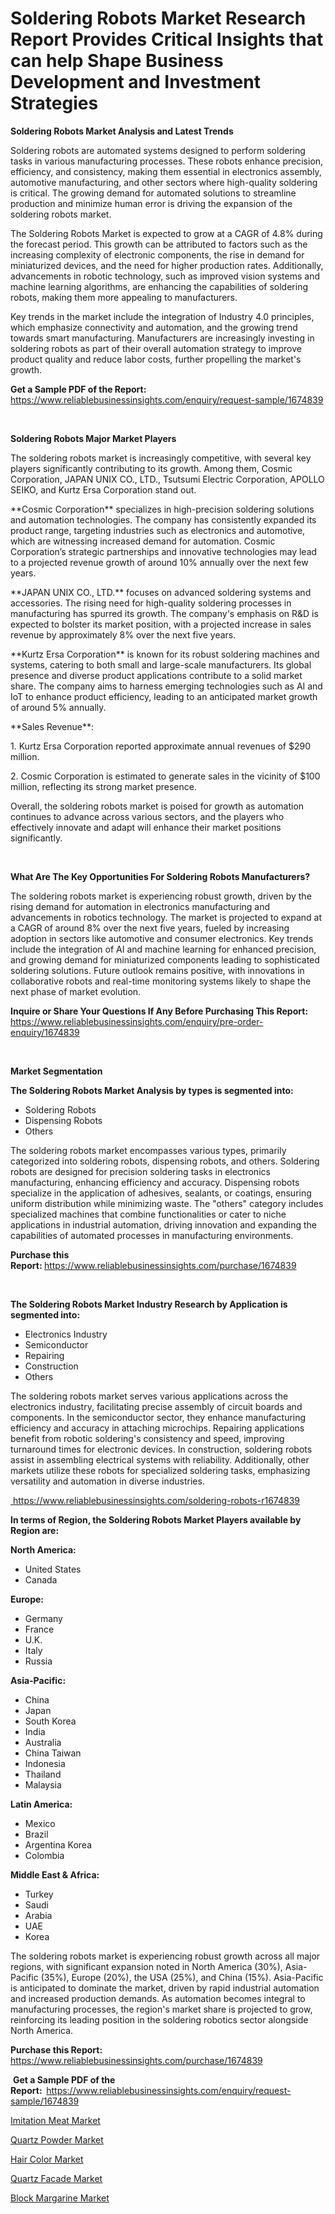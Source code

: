 <p><h1>Soldering Robots Market Research Report Provides Critical Insights that can help Shape Business Development and Investment Strategies</h1></p><p><strong>Soldering Robots Market Analysis and Latest Trends</strong></p>
<p><p>Soldering robots are automated systems designed to perform soldering tasks in various manufacturing processes. These robots enhance precision, efficiency, and consistency, making them essential in electronics assembly, automotive manufacturing, and other sectors where high-quality soldering is critical. The growing demand for automated solutions to streamline production and minimize human error is driving the expansion of the soldering robots market.</p><p>The Soldering Robots Market is expected to grow at a CAGR of 4.8% during the forecast period. This growth can be attributed to factors such as the increasing complexity of electronic components, the rise in demand for miniaturized devices, and the need for higher production rates. Additionally, advancements in robotic technology, such as improved vision systems and machine learning algorithms, are enhancing the capabilities of soldering robots, making them more appealing to manufacturers.</p><p>Key trends in the market include the integration of Industry 4.0 principles, which emphasize connectivity and automation, and the growing trend towards smart manufacturing. Manufacturers are increasingly investing in soldering robots as part of their overall automation strategy to improve product quality and reduce labor costs, further propelling the market's growth.</p></p>
<p><strong>Get a Sample PDF of the Report:&nbsp;</strong> <a href="https://www.reliablebusinessinsights.com/enquiry/request-sample/1674839?utm_campaign=48&utm_medium=2&utm_source=Github&utm_content=ia&utm_term=10102024&utm_id=soldering-robots">https://www.reliablebusinessinsights.com/enquiry/request-sample/1674839</a></p>
<p>&nbsp;</p>
<p><strong>Soldering Robots Major Market Players</strong></p>
<p><p>The soldering robots market is increasingly competitive, with several key players significantly contributing to its growth. Among them, Cosmic Corporation, JAPAN UNIX CO., LTD., Tsutsumi Electric Corporation, APOLLO SEIKO, and Kurtz Ersa Corporation stand out.</p><p>**Cosmic Corporation** specializes in high-precision soldering solutions and automation technologies. The company has consistently expanded its product range, targeting industries such as electronics and automotive, which are witnessing increased demand for automation. Cosmic Corporation’s strategic partnerships and innovative technologies may lead to a projected revenue growth of around 10% annually over the next few years.</p><p>**JAPAN UNIX CO., LTD.** focuses on advanced soldering systems and accessories. The rising need for high-quality soldering processes in manufacturing has spurred its growth. The company's emphasis on R&D is expected to bolster its market position, with a projected increase in sales revenue by approximately 8% over the next five years.</p><p>**Kurtz Ersa Corporation** is known for its robust soldering machines and systems, catering to both small and large-scale manufacturers. Its global presence and diverse product applications contribute to a solid market share. The company aims to harness emerging technologies such as AI and IoT to enhance product efficiency, leading to an anticipated market growth of around 5% annually.</p><p>**Sales Revenue**: </p><p>1. Kurtz Ersa Corporation reported approximate annual revenues of $290 million.</p><p>2. Cosmic Corporation is estimated to generate sales in the vicinity of $100 million, reflecting its strong market presence.</p><p>Overall, the soldering robots market is poised for growth as automation continues to advance across various sectors, and the players who effectively innovate and adapt will enhance their market positions significantly.</p></p>
<p>&nbsp;</p>
<p><strong>What Are The Key Opportunities For Soldering Robots Manufacturers?</strong></p>
<p><p>The soldering robots market is experiencing robust growth, driven by the rising demand for automation in electronics manufacturing and advancements in robotics technology. The market is projected to expand at a CAGR of around 8% over the next five years, fueled by increasing adoption in sectors like automotive and consumer electronics. Key trends include the integration of AI and machine learning for enhanced precision, and growing demand for miniaturized components leading to sophisticated soldering solutions. Future outlook remains positive, with innovations in collaborative robots and real-time monitoring systems likely to shape the next phase of market evolution.</p></p>
<p><strong>Inquire or Share Your Questions If Any Before Purchasing This Report:</strong> <a href="https://www.reliablebusinessinsights.com/enquiry/pre-order-enquiry/1674839?utm_campaign=48&utm_medium=2&utm_source=Github&utm_content=ia&utm_term=10102024&utm_id=soldering-robots">https://www.reliablebusinessinsights.com/enquiry/pre-order-enquiry/1674839</a></p>
<p>&nbsp;</p>
<p><strong>Market Segmentation</strong></p>
<p><strong>The Soldering Robots Market Analysis by types is segmented into:</strong></p>
<p><ul><li>Soldering Robots</li><li>Dispensing Robots</li><li>Others</li></ul></p>
<p><p>The soldering robots market encompasses various types, primarily categorized into soldering robots, dispensing robots, and others. Soldering robots are designed for precision soldering tasks in electronics manufacturing, enhancing efficiency and accuracy. Dispensing robots specialize in the application of adhesives, sealants, or coatings, ensuring uniform distribution while minimizing waste. The "others" category includes specialized machines that combine functionalities or cater to niche applications in industrial automation, driving innovation and expanding the capabilities of automated processes in manufacturing environments.</p></p>
<p><strong>Purchase this Report:&nbsp;</strong><a href="https://www.reliablebusinessinsights.com/purchase/1674839?utm_campaign=48&utm_medium=2&utm_source=Github&utm_content=ia&utm_term=10102024&utm_id=soldering-robots">https://www.reliablebusinessinsights.com/purchase/1674839</a></p>
<p>&nbsp;</p>
<p><strong>The Soldering Robots Market Industry Research by Application is segmented into:</strong></p>
<p><ul><li>Electronics Industry</li><li>Semiconductor</li><li>Repairing</li><li>Construction</li><li>Others</li></ul></p>
<p><p>The soldering robots market serves various applications across the electronics industry, facilitating precise assembly of circuit boards and components. In the semiconductor sector, they enhance manufacturing efficiency and accuracy in attaching microchips. Repairing applications benefit from robotic soldering's consistency and speed, improving turnaround times for electronic devices. In construction, soldering robots assist in assembling electrical systems with reliability. Additionally, other markets utilize these robots for specialized soldering tasks, emphasizing versatility and automation in diverse industries.</p></p>
<p><a href="https://www.reliablebusinessinsights.com/soldering-robots-r1674839?utm_campaign=48&utm_medium=2&utm_source=Github&utm_content=ia&utm_term=10102024&utm_id=soldering-robots">&nbsp;https://www.reliablebusinessinsights.com/soldering-robots-r1674839</a></p>
<p><strong>In terms of Region, the Soldering Robots Market Players available by Region are:</strong></p>
<p>
    <p> <strong> North America: </strong>
        <ul>
            <li>United States</li>
            <li>Canada</li>
        </ul>
        </p> 
    <p> <strong> Europe: </strong>
        <ul>
            <li>Germany</li>
            <li>France</li>
            <li>U.K.</li>
            <li>Italy</li>
            <li>Russia</li>
        </ul>
        </p> 
    <p> <strong> Asia-Pacific: </strong>
        <ul>
            <li>China</li>
            <li>Japan</li>
            <li>South Korea</li>
            <li>India</li>
            <li>Australia</li>
            <li>China Taiwan</li>
            <li>Indonesia</li>
            <li>Thailand</li>
            <li>Malaysia</li>
        </ul>
        </p> 
    <p> <strong> Latin America: </strong>
        <ul>
            <li>Mexico</li>
            <li>Brazil</li>
            <li>Argentina Korea</li>
            <li>Colombia</li>
        </ul>
        </p> 
    <p> <strong> Middle East & Africa: </strong>
        <ul>
            <li>Turkey</li>
            <li>Saudi</li>
            <li>Arabia</li>
            <li>UAE</li>
            <li>Korea</li>
        </ul>
    </p>
    </p>
<p><p>The soldering robots market is experiencing robust growth across all major regions, with significant expansion noted in North America (30%), Asia-Pacific (35%), Europe (20%), the USA (25%), and China (15%). Asia-Pacific is anticipated to dominate the market, driven by rapid industrial automation and increased production demands. As automation becomes integral to manufacturing processes, the region's market share is projected to grow, reinforcing its leading position in the soldering robotics sector alongside North America.</p></p>
<p><strong>Purchase this Report: </strong><a href="https://www.reliablebusinessinsights.com/purchase/1674839?utm_campaign=48&utm_medium=2&utm_source=Github&utm_content=ia&utm_term=10102024&utm_id=soldering-robots">https://www.reliablebusinessinsights.com/purchase/1674839</a></p>
<p>&nbsp;<strong>Get a Sample PDF of the Report:&nbsp;&nbsp;</strong><a href="https://www.reliablebusinessinsights.com/enquiry/request-sample/1674839?utm_campaign=48&utm_medium=2&utm_source=Github&utm_content=ia&utm_term=10102024&utm_id=soldering-robots">https://www.reliablebusinessinsights.com/enquiry/request-sample/1674839</a></p>
<p><strong></strong></p>
<p><p><a href="https://issuu.com/reportprime-2/docs/imitation-meat-market-size-2030.ppt_9bb97fe95710c7?utm_campaign=48&utm_medium=2&utm_source=Github&utm_content=ia&utm_term=10102024&utm_id=soldering-robots">Imitation Meat Market</a></p><p><a href="https://github.com/Armeladukagjini693/Market-Research-Report-List-1/blob/main/quartz-powder-market.md?utm_campaign=48&utm_medium=2&utm_source=Github&utm_content=ia&utm_term=10102024&utm_id=soldering-robots">Quartz Powder Market</a></p><p><a href="https://www.linkedin.com/pulse/strategic-forecast-hair-color-market-growth-trends-size-xtkse?utm_campaign=48&utm_medium=2&utm_source=Github&utm_content=ia&utm_term=10102024&utm_id=soldering-robots">Hair Color Market</a></p><p><a href="https://github.com/DorinaOsmani364/Market-Research-Report-List-1/blob/main/quartz-facade-market.md?utm_campaign=48&utm_medium=2&utm_source=Github&utm_content=ia&utm_term=10102024&utm_id=soldering-robots">Quartz Facade Market</a></p><p><a href="https://issuu.com/reportprime-2/docs/block-margarine-market-size-2030.pp_be3cc4a6fbcb55?utm_campaign=48&utm_medium=2&utm_source=Github&utm_content=ia&utm_term=10102024&utm_id=soldering-robots">Block Margarine Market</a></p></p>
